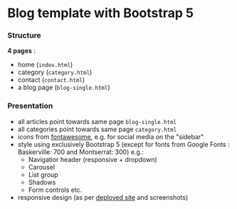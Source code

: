 # Blog template with Bootstrap 5

### Structure

**4 pages** :

- home (`index.html`)
- category (`category.html`)
- contact (`contact.html`)
- a blog page (`blog-single.html`)

### Presentation

- all articles point towards same page `blog-single.html`
- all categories point towards same page `category.html`
- icons from [fontawesome](https://fontawesome.com/), e.g. for social media on the "sidebar"
- style using exclusively Bootstrap 5 (except for fonts from Google Fonts : Baskerville: 700 and Montserrat: 300) e.g.:
  - Navigatior header (responsive + dropdown)
  - Carousel
  - List group
  - Shadows
  - Form controls etc.
- responsive design (as per [deployed site](https://alyramag-bootstrap.netlify.app/index.html) and screenshots)

